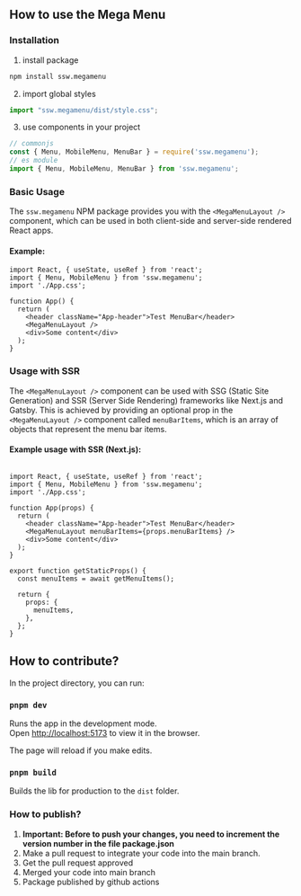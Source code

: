 ## How to use the Mega Menu

### Installation

1. install package
```bash
npm install ssw.megamenu
```
2. import global styles
```javascript
import "ssw.megamenu/dist/style.css";
```
3. use components in your project
```javascript
// commonjs
const { Menu, MobileMenu, MenuBar } = require('ssw.megamenu');
// es module
import { Menu, MobileMenu, MenuBar } from 'ssw.megamenu';
```

### Basic Usage

The `ssw.megamenu` NPM package provides you with the `<MegaMenuLayout />` component, which can be used in both client-side and server-side rendered React apps.

#### Example:

```tsx
import React, { useState, useRef } from 'react';
import { Menu, MobileMenu } from 'ssw.megamenu';
import './App.css';

function App() {
  return (
    <header className="App-header">Test MenuBar</header>
    <MegaMenuLayout />
    <div>Some content</div>
  );
}

```

### Usage with SSR 

The `<MegaMenuLayout />` component can be used with SSG (Static Site Generation) and SSR (Server Side Rendering) frameworks like Next.js and Gatsby. This is achieved by providing an optional prop in the `<MegaMenuLayout />` component called `menuBarItems`, which is an array of objects that represent the menu bar items.

#### Example usage with SSR (Next.js):

```tsx

import React, { useState, useRef } from 'react';
import { Menu, MobileMenu } from 'ssw.megamenu';
import './App.css';

function App(props) {
  return (
    <header className="App-header">Test MenuBar</header>
    <MegaMenuLayout menuBarItems={props.menuBarItems} />
    <div>Some content</div>
  );
}

export function getStaticProps() {
  const menuItems = await getMenuItems();

  return {
    props: {
      menuItems,
    },
  };
}

```

## How to contribute?

In the project directory, you can run:

### `pnpm dev`

Runs the app in the development mode.<br />
Open [http://localhost:5173](http://localhost:5173) to view it in the browser.

The page will reload if you make edits.<br />

### `pnpm build`

Builds the lib for production to the `dist` folder.<br />

### How to publish?

1. **Important: Before to push your changes, you need to increment the version number in the file package.json**
2. Make a pull request to integrate your code into the main branch.
3. Get the pull request approved
4. Merged your code into main branch
5. Package published by github actions
